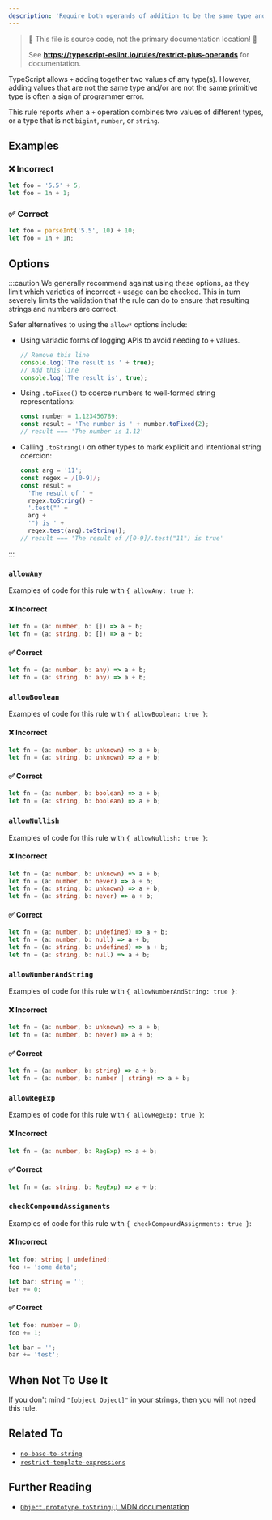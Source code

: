 ```yaml
---
description: 'Require both operands of addition to be the same type and be `bigint`, `number`, or `string`.'
---
```


> 🛑 This file is source code, not the primary documentation location! 🛑
>
> See **https://typescript-eslint.io/rules/restrict-plus-operands** for documentation.

TypeScript allows `+` adding together two values of any type(s).
However, adding values that are not the same type and/or are not the same primitive type is often a sign of programmer error.

This rule reports when a `+` operation combines two values of different types, or a type that is not `bigint`, `number`, or `string`.

## Examples

<!--tabs-->

### ❌ Incorrect

```ts
let foo = '5.5' + 5;
let foo = 1n + 1;
```

### ✅ Correct

```ts
let foo = parseInt('5.5', 10) + 10;
let foo = 1n + 1n;
```

## Options

:::caution
We generally recommend against using these options, as they limit which varieties of incorrect `+` usage can be checked.
This in turn severely limits the validation that the rule can do to ensure that resulting strings and numbers are correct.

Safer alternatives to using the `allow*` options include:

- Using variadic forms of logging APIs to avoid needing to `+` values.
  ```ts
  // Remove this line
  console.log('The result is ' + true);
  // Add this line
  console.log('The result is', true);
  ```
- Using `.toFixed()` to coerce numbers to well-formed string representations:
  ```ts
  const number = 1.123456789;
  const result = 'The number is ' + number.toFixed(2);
  // result === 'The number is 1.12'
  ```
- Calling `.toString()` on other types to mark explicit and intentional string coercion:
  ```ts
  const arg = '11';
  const regex = /[0-9]/;
  const result =
    'The result of ' +
    regex.toString() +
    '.test("' +
    arg +
    '") is ' +
    regex.test(arg).toString();
  // result === 'The result of /[0-9]/.test("11") is true'
  ```

:::

### `allowAny`

Examples of code for this rule with `{ allowAny: true }`:

<!--tabs-->

#### ❌ Incorrect

```ts
let fn = (a: number, b: []) => a + b;
let fn = (a: string, b: []) => a + b;
```

#### ✅ Correct

```ts
let fn = (a: number, b: any) => a + b;
let fn = (a: string, b: any) => a + b;
```

### `allowBoolean`

Examples of code for this rule with `{ allowBoolean: true }`:

<!--tabs-->

#### ❌ Incorrect

```ts
let fn = (a: number, b: unknown) => a + b;
let fn = (a: string, b: unknown) => a + b;
```

#### ✅ Correct

```ts
let fn = (a: number, b: boolean) => a + b;
let fn = (a: string, b: boolean) => a + b;
```

### `allowNullish`

Examples of code for this rule with `{ allowNullish: true }`:

<!--tabs-->

#### ❌ Incorrect

```ts
let fn = (a: number, b: unknown) => a + b;
let fn = (a: number, b: never) => a + b;
let fn = (a: string, b: unknown) => a + b;
let fn = (a: string, b: never) => a + b;
```

#### ✅ Correct

```ts
let fn = (a: number, b: undefined) => a + b;
let fn = (a: number, b: null) => a + b;
let fn = (a: string, b: undefined) => a + b;
let fn = (a: string, b: null) => a + b;
```

### `allowNumberAndString`

Examples of code for this rule with `{ allowNumberAndString: true }`:

<!--tabs-->

#### ❌ Incorrect

```ts
let fn = (a: number, b: unknown) => a + b;
let fn = (a: number, b: never) => a + b;
```

#### ✅ Correct

```ts
let fn = (a: number, b: string) => a + b;
let fn = (a: number, b: number | string) => a + b;
```

### `allowRegExp`

Examples of code for this rule with `{ allowRegExp: true }`:

<!--tabs-->

#### ❌ Incorrect

```ts
let fn = (a: number, b: RegExp) => a + b;
```

#### ✅ Correct

```ts
let fn = (a: string, b: RegExp) => a + b;
```

### `checkCompoundAssignments`

Examples of code for this rule with `{ checkCompoundAssignments: true }`:

<!--tabs-->

#### ❌ Incorrect

```ts
let foo: string | undefined;
foo += 'some data';

let bar: string = '';
bar += 0;
```

#### ✅ Correct

```ts
let foo: number = 0;
foo += 1;

let bar = '';
bar += 'test';
```

## When Not To Use It

If you don't mind `"[object Object]"` in your strings, then you will not need this rule.

## Related To

- [`no-base-to-string`](./no-base-to-string.md)
- [`restrict-template-expressions`](./restrict-template-expressions.md)

## Further Reading

- [`Object.prototype.toString()` MDN documentation](https://developer.mozilla.org/en-US/docs/Web/JavaScript/Reference/Global_Objects/Object/toString)
